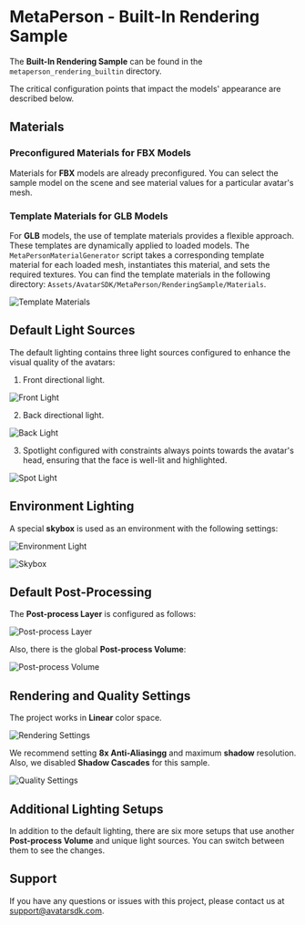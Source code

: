 # MetaPerson - Built-In Rendering Sample

The **Built-In Rendering Sample** can be found in the `metaperson_rendering_builtin` directory.

The critical configuration points that impact the models' appearance are described below.

## Materials

### Preconfigured Materials for FBX Models

Materials for **FBX** models are already preconfigured. You can select the sample model on the scene and see material values for a particular avatar's mesh.

### Template Materials for GLB Models

For **GLB** models, the use of template materials provides a flexible approach. These templates are dynamically applied to loaded models. 
The `MetaPersonMaterialGenerator` script takes a corresponding template material for each loaded mesh, instantiates this material, and sets the required textures.
You can find the template materials in the following directory: `Assets/AvatarSDK/MetaPerson/RenderingSample/Materials`. 

![Template Materials](./Images/template_materials.JPG "Template Materials")

## Default Light Sources

The default lighting contains three light sources configured to enhance the visual quality of the avatars:

1. Front directional light.
   
![Front Light](./Images/front_light.png "Front Light")

2. Back directional light.
   
![Back Light](./Images/back_light.png "Back Light")

3. Spotlight configured with constraints always points towards the avatar's head, ensuring that the face is well-lit and highlighted.
   
![Spot Light](./Images/spot_light.png "Spot Light")

## Environment Lighting

A special **skybox** is used as an environment with the following settings:

![Environment Light](./Images/environment_light_settings.JPG "Environment Light")

![Skybox](./Images/skybox.JPG "Skybox")

## Default Post-Processing

The **Post-process Layer** is configured as follows:

![Post-process Layer](./Images/skybox.JPG "Post-process Layer")

Also, there is the global **Post-process Volume**:

![Post-process Volume](./Images/post_process_volume.JPG "Post-process Volume")

## Rendering and Quality Settings

The project works in **Linear** color space.

![Rendering Settings](./Images/rendering_settings.png "Rendeing Settings")

We recommend setting **8x Anti-Aliasingg** and maximum **shadow** resolution. Also, we disabled **Shadow Cascades** for this sample.

![Quality Settings](./Images/quality_settings.png "Quality Settings")

## Additional Lighting Setups

In addition to the default lighting, there are six more setups that use another **Post-process Volume** and unique light sources.
You can switch between them to see the changes.

## Support

If you have any questions or issues with this project, please contact us at <support@avatarsdk.com>.
